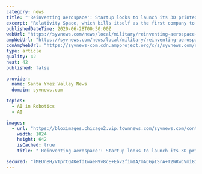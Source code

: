 ```yaml
---
category: news
title: "'Reinventing aerospace': Startup looks to launch its 3D printed rockets out of Vandenberg Air Force Base"
excerpt: "Relativity Space, which bills itself as the first company to utilize 3D printing, robotics and artificial intelligence to reinvent aerospace manufacturing, has reached an agreement with the U.S. Air F"
publishedDateTime: 2020-06-28T00:30:00Z
webUrl: "https://syvnews.com/news/local/military/reinventing-aerospace-startup-looks-to-launch-its-3d-printed-rockets-out-of-vandenberg-air-force/article_04c82e51-0458-5531-857e-322b1faec97f.html"
ampWebUrl: "https://syvnews.com/news/local/military/reinventing-aerospace-startup-looks-to-launch-its-3d-printed-rockets-out-of-vandenberg-air-force/article_04c82e51-0458-5531-857e-322b1faec97f.amp.html"
cdnAmpWebUrl: "https://syvnews-com.cdn.ampproject.org/c/s/syvnews.com/news/local/military/reinventing-aerospace-startup-looks-to-launch-its-3d-printed-rockets-out-of-vandenberg-air-force/article_04c82e51-0458-5531-857e-322b1faec97f.amp.html"
type: article
quality: 42
heat: 42
published: false

provider:
  name: Santa Ynez Valley News
  domain: syvnews.com

topics:
  - AI in Robotics
  - AI

images:
  - url: "https://bloximages.chicago2.vip.townnews.com/syvnews.com/content/tncms/assets/v3/editorial/5/e9/5e96a590-91ac-561d-a78e-05d15b7801a2/5ef794f2a6546.image.jpg?resize=1024%2C642"
    width: 1024
    height: 642
    isCached: true
    title: "'Reinventing aerospace': Startup looks to launch its 3D printed rockets out of Vandenberg Air Force Base"

secured: "lMEUnBH/VTprtQAKefdIwaeH9v8cE+Ebv2fimIA/mACGpISrA+T2WRwcVmi8iyb89CvjALqsYkzNdEKoYaJSgH61flcZ93O1KsDIxZcjj3RZgM8QhCtFsomTwRCi7D5dFY/i6R3+0ANK9iuPIArck/e+gYIRbEbBkosFL5hadvdTz4P0bVvmEINwNWqBUQCF/pibGp4qIriu/mKWK+97t4Ghz0ZuDHl46b+SgrectC78jr0mw9V406Su1r8h47wGdsSgss3u19zK8sVTBZlcxut0q+pA+dNEUoYYgkE23PPEvJLvpTZz7MM3EZH0pTxcDB2v/d02H2XlqKGcejw89Q==;wHZYVNMY6/WLFA0otFtcOA=="
---
```


